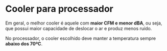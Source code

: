 # Cooler para processador

Em geral, o melhor cooler é aquele com **maior CFM e menor dBA**, ou seja, que possui maior capacidade de deslocar o ar e produz menos ruído.

No processador, o cooler escolhido deve manter a temperatura sempre **abaixo dos 70ºC**.